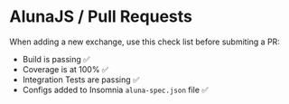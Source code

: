 # AlunaJS / Pull Requests

When adding a new exchange, use this check list before submiting a PR:

 - Build is passing ✅
 - Coverage is at 100% ✅
 - Integration Tests are passing ✅
 - Configs added to Insomnia `aluna-spec.json` file ✅

